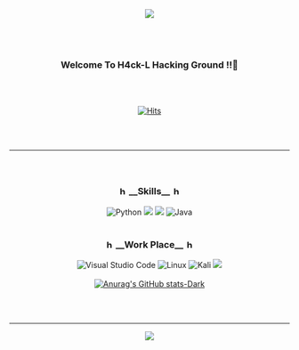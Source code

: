 <div align="center">
 <img src="https://capsule-render.vercel.app/api?type=wave&color=B7F0B1&height=300"/>
<br>
<br>
</br>
</br>
<h3 align="center">
 Welcome To H4ck-L Hacking Ground !!👋
</h3>
<br>
</br>
 
  [![Hits](https://hits.seeyoufarm.com/api/count/incr/badge.svg?url=https%3A%2F%2Fgithub.com%2FH4CK-L&count_bg=%2379C83D&title_bg=%23555555&icon=keybase.svg&icon_color=%23E7E7E7&title=hits&edge_flat=false)](https://github.com/H4CK-L)
  
 <br>
</br>

 ---
<h3 align="center">
 <br>
</br>
 <img src="https://cdn.simpleicons.org/hackaday/000/fff" alt=hackaday width=15>
 __Skills__
 <img src="https://cdn.simpleicons.org/hackaday/000/fff" alt=hackaday width=15>
</h3>

 ![Python](https://img.shields.io/badge/python-3670A0?style=for-the-badge&logo=python&logoColor=ffdd54)
 <img src="https://img.shields.io/badge/c-F2CB61?style=for-the-badge&logo=c&logoColor=white">
 <img src="https://img.shields.io/badge/assembly-8C8C8C?style=for-the-badge&logo=assemblyscript&logoColor=white">
 ![Java](https://img.shields.io/badge/java-%23ED8B00.svg?style=for-the-badge&logo=openjdk&logoColor=white)
 <br>
 </br>
 <h3 align="center">
 <img src="https://cdn.simpleicons.org/hackaday/000/fff" alt=hackaday width=15>
 __Work Place__
 <img src="https://cdn.simpleicons.org/hackaday/000/fff" alt=hackaday width=15>
 </h3>
 
 ![Visual Studio Code](https://img.shields.io/badge/Visual%20Studio%20Code-0078d7.svg?style=for-the-badge&logo=visual-studio-code&logoColor=white)
 ![Linux](https://img.shields.io/badge/Linux-FCC624?style=for-the-badge&logo=linux&logoColor=black)
 ![Kali](https://img.shields.io/badge/Kali-268BEE?style=for-the-badge&logo=kalilinux&logoColor=white)
 <img src="https://img.shields.io/badge/assembly-8C8C8C?style=for-the-badge&logo=assemblyscript&logoColor=white">
 <br>
 </br>
 [![Anurag's GitHub stats-Dark](https://github-readme-stats.vercel.app/api?username=H4CK-L&show_icons=true&theme=dark#gh-dark-mode-only)](https://github.com/anuraghazra/github-readme-stats#gh-dark-mode-only)
 
 <br>
 </br>
 
 ---
<img src="https://capsule-render.vercel.app/api?type=wave&color=86E57F&height=300&section=footer"/>

</dev>
